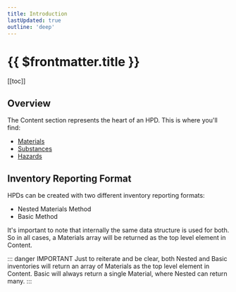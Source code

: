 ```yaml
---
title: Introduction
lastUpdated: true
outline: 'deep'
---
```


# {{ $frontmatter.title }}

[[toc]]

## Overview

The Content section represents the heart of an HPD. This is where you'll find:

- [Materials](./materials/)
- [Substances](./materials/substances/)
- [Hazards](./materials/substances/hazards.md)

## Inventory Reporting Format

HPDs can be created with two different inventory reporting formats:

- Nested Materials Method
- Basic Method

It's important to note that internally the same data structure is used for both. So in all cases, a Materials array will be returned as the top level element in Content.

::: danger IMPORTANT
Just to reiterate and be clear, both Nested and Basic inventories will return an array of Materials as the top level element in Content. Basic will always return a single Material, where Nested can return many.
:::
